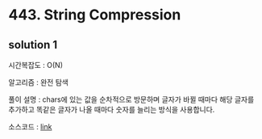 # 443. String Compression

## solution 1

시간복잡도 : O(N)

알고리즘 : 완전 탐색

풀이 설명 : chars에 있는 값을 순차적으로 방문하며 글자가 바뀔 때마다 해당 글자를 추가하고 똑같은 글자가 나올 때마다 숫자를 늘리는 방식을 사용합니다.

소스코드 : [link](./443-yongjoonseo.py)